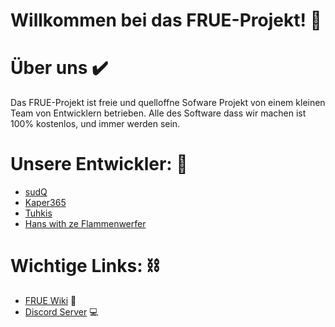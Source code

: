 # Willkommen bei das FRUE-Projekt! :wave:

# Über uns :heavy_check_mark:

Das FRUE-Projekt ist freie und quelloffne Sofware Projekt von einem kleinen Team von Entwicklern betrieben. Alle des Software dass wir machen ist 100% kostenlos, und immer werden sein.

# Unsere Entwickler: :penguin:

- [sudQ](https://github.com/Suppabreak)
- [Kaper365](https://github.com/Kaper365)
- [Tuhkis](https://github.com/Tuhkis)
- [Hans with ze Flammenwerfer](https://github.com/Boris-Dimov)

# Wichtige Links: :chains:

- [FRUE Wiki](https://github.com/FRUE-Wiki) :book:
- [Discord Server](https://discord.gg/qRysc6bVRv) :computer:
